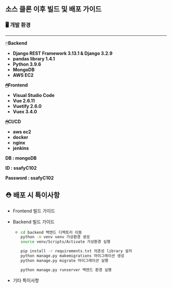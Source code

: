 ## 소스 클론 이후 빌드 및 배포 가이드



### 🖥️ 개발 환경

------

🖱**Backend**

- **Django REST Framework 3.13.1 & Django 3.2.9**
- **pandas library 1.4.1**
- **Python 3.9.6**
- **MongoDB**
- **AWS EC2**

**🖱Frontend**

- **Visual Studio Code**
- **Vue 2.6.11**
- **Vuetify 2.6.0**
- **Vuex 3.4.0**

**🖱CI/CD**

- **aws ec2**
- **docker**
- **nginx**
- **jenkins**



**DB : mongoDB**

**ID : ssafyC102**

**Password : ssafyC102**



## ⛑ 배포 시 특이사항

- Frontend 빌드 가이드

- Backend 빌드 가이드

  - ```bash
    cd backend 백엔드 디렉토리 이동
    python -m venv venv 가상환경 생성 
    source venv/Scripts/Activate 가상환경 실행
    
    pip install -r requirements.txt 의존성 library 설치
    python manage.py makemigrations 마이그레이션 생성
    python manage.py migrate 마이그레이션 실행
    
    python manage.py runserver 백엔드 환경 실행
    ```

- 기타 특이사항
